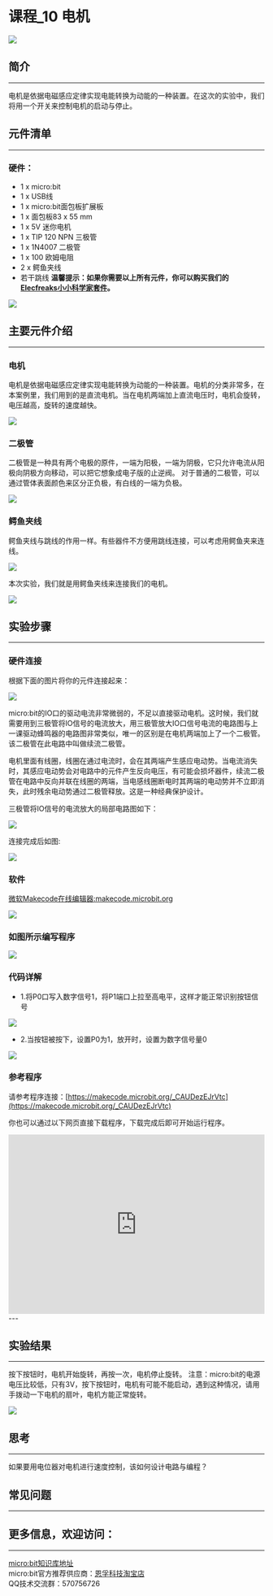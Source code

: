 # 课程_10 电机

![](./images/8KZyoCy.jpg)

## 简介
---
电机是依据电磁感应定律实现电能转换为动能的一种装置。在这次的实验中，我们将用一个开关来控制电机的启动与停止。

## 元件清单
---
### 硬件：
- 1 x micro:bit
- 1 x USB线
- 1 x micro:bit面包板扩展板
- 1 x 面包板83 x 55 mm
- 1 x 5V 迷你电机
- 1 x TIP 120 NPN 三极管
- 1 x 1N4007 二极管
- 1 x 100 欧姆电阻
- 2 x 鳄鱼夹线
- 若干跳线
**温馨提示：如果你需要以上所有元件，你可以购买我们的[Elecfreaks小小科学家套件](https://item.taobao.com/item.htm?spm=a1z10.1-c-s.w4024-17803785896.2.18dc3f94XOgpWg&id=562837851877&scene=taobao_shop)。**

![](./images/W4tseua.jpg)

## 主要元件介绍
---
### 电机

电机是依据电磁感应定律实现电能转换为动能的一种装置。电机的分类非常多，在本案例里，我们用到的是直流电机。当在电机两端加上直流电压时，电机会旋转，电压越高，旋转的速度越快。

![](./images/JesPIk4.jpg)

### 二极管

二极管是一种具有两个电极的原件，一端为阳极，一端为阴极，它只允许电流从阳极向阴极方向移动，可以把它想象成电子版的止逆阀。
对于普通的二极管，可以通过管体表面颜色来区分正负极，有白线的一端为负极。

![](./images/b1g3bBJ.jpg)

### 鳄鱼夹线

鳄鱼夹线与跳线的作用一样。有些器件不方便用跳线连接，可以考虑用鳄鱼夹来连线。

![](./images/EfkdKmY.jpg)

本次实验，我们就是用鳄鱼夹线来连接我们的电机。

![](./images/Oj1aUaf.jpg)


## 实验步骤
---
### 硬件连接
根据下面的图片将你的元件连接起来：


![](./images/2MZA7bj.jpg)

micro:bit的IO口的驱动电流非常微弱的，不足以直接驱动电机。这时候，我们就需要用到三极管将IO信号的电流放大，用三极管放大IO口信号电流的电路图与上一课驱动蜂鸣器的电路图非常类似，唯一的区别是在电机两端加上了一个二极管。该二极管在此电路中叫做续流二极管。

电机里面有线圈，线圈在通过电流时，会在其两端产生感应电动势。当电流消失时，其感应电动势会对电路中的元件产生反向电压，有可能会损坏器件，续流二极管在电路中反向并联在线圈的两端，当电感线圈断电时其两端的电动势并不立即消失，此时残余电动势通过二极管释放。这是一种经典保护设计。

三极管将IO信号的电流放大的局部电路图如下： 

![](./images/e4YL3hx.jpg)

连接完成后如图:

![](./images/RwH4uNp.jpg) 

### 软件

[微软Makecode在线编辑器:makecode.microbit.org](https://makecode.microbit.org/)

![](./images/JHZUvh2.png)

### 如图所示编写程序

![](./images/imGjxBm.png)

### 代码详解
- 1.将P0口写入数字信号1，将P1端口上拉至高电平，这样才能正常识别按钮信号

![](./images/Qqjk2WB.png)

- 2.当按钮被按下，设置P0为1，放开时，设置为数字信号量0

![](./images/lFdOZxr.png)

### 参考程序
请参考程序连接：[https://makecode.microbit.org/_CAUDezEJrVtc](https://makecode.microbit.org/_CAUDezEJrVtc)

你也可以通过以下网页直接下载程序，下载完成后即可开始运行程序。

<div style="position:relative;height:0;padding-bottom:70%;overflow:hidden;"><iframe style="position:absolute;top:0;left:0;width:100%;height:100%;" src="https://makecode.microbit.org/#pub:_CAUDezEJrVtc" frameborder="0" sandbox="allow-popups allow-forms allow-scripts allow-same-origin"></iframe></div>  
---

## 实验结果
---
按下按钮时，电机开始旋转，再按一次，电机停止旋转。
注意：micro:bit的电源电压比较低，只有3V，按下按钮时，电机有可能不能启动，遇到这种情况，请用手拨动一下电机的扇叶，电机方能正常旋转。

![](./images/UeWUgLi.gif)


## 思考
---
如果要用电位器对电机进行速度控制，该如何设计电路与编程？

## 常见问题
---

## 更多信息，欢迎访问：
---
[micro:bit知识库地址](https://www.elecfreaks.com/learn-cn/)    
micro:bit官方推荐供应商：[恩孚科技淘宝店](https://shop69086944.taobao.com/?spm=a230r.7195193.1997079397.2.RSthR0)  
QQ技术交流群：570756726   



